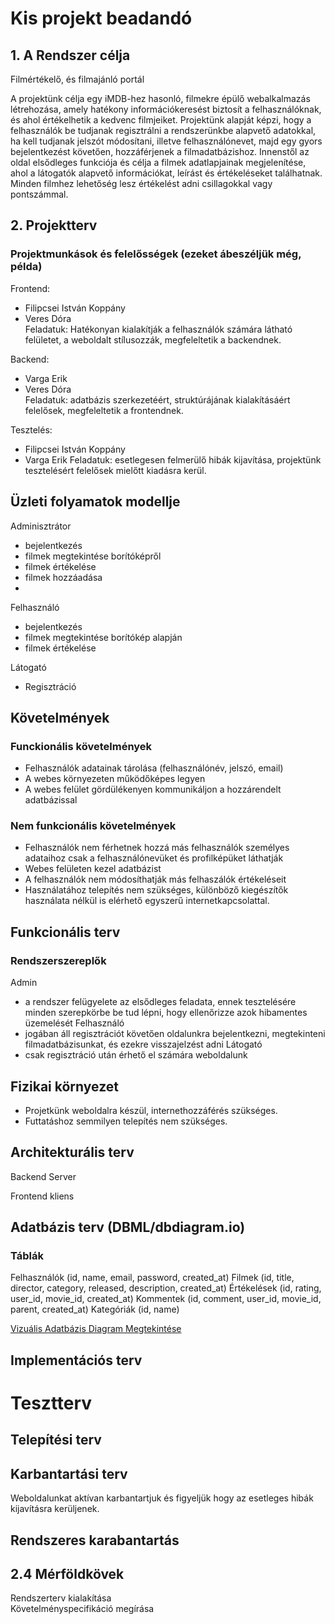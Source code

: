 # Kis projekt beadandó
## 1. A Rendszer célja
Filmértékelő, és filmajánló portál

A projektünk célja egy iMDB-hez hasonló, filmekre épülő webalkalmazás létrehozása, amely hatékony információkeresést biztosít a felhasználóknak, és ahol értékelhetik a kedvenc filmjeiket.
Projektünk alapját képzi, hogy a felhasználók be tudjanak regisztrálni a rendszerünkbe alapvető adatokkal, ha kell tudjanak jelszót módosítani, illetve felhasználónevet, majd egy gyors bejelentkezést követően, hozzáférjenek a filmadatbázishoz. 
Innenstől az oldal elsődleges funkciója és célja a filmek adatlapjainak megjelenítése, ahol a látogatók alapvető információkat, leírást és értékeléseket találhatnak. Minden filmhez lehetőség lesz értékelést adni csillagokkal vagy pontszámmal.
## 2. Projektterv 
### Projektmunkások és felelősségek (ezeket ábeszéljük még, példa)
Frontend: 
- Filipcsei István Koppány  
- Veres Dóra  
Feladatuk:  Hatékonyan kialakítják a felhasználók számára látható felületet, a weboldalt stílusozzák, megfeleltetik a backendnek.

Backend: 
- Varga Erik  
- Veres Dóra  
Feladatuk:  adatbázis szerkezetéért, struktúrájának kialakításáért felelősek, megfeleltetik a frontendnek.

Tesztelés: 
- Filipcsei István Koppány  
- Varga Erik
Feladatuk:  esetlegesen felmerülő hibák kijavítása, projektünk tesztelésért felelősek mielőtt kiadásra kerül.

## Üzleti folyamatok modellje
Adminisztrátor  

- bejelentkezés
- filmek megtekintése borítóképről
- filmek értékelése  
- filmek hozzáadása
- 
Felhasználó
- bejelentkezés  
- filmek megtekintése borítókép alapján  
- filmek értékelése
  
Látogató  
- Regisztráció  

## Követelmények
### Funckionális követelmények
- Felhasználók adatainak tárolása (felhasználónév, jelszó, email)
- A webes környezeten működőképes legyen
- A webes felület gördülékenyen kommunikáljon a hozzárendelt adatbázissal
### Nem funkcionális követelmények
- Felhasználók nem férhetnek hozzá más felhasználók személyes adataihoz csak a felhasználónevüket és profilképüket láthatják
- Webes felületen kezel adatbázist
- A felhasználók nem módosíthatják más felhaszálók értékeléseit
- Használatához telepítés nem szükséges, különböző kiegészítők használata nélkül is elérhető egyszerű internetkapcsolattal.

## Funkcionális terv
### Rendszerszereplők
Admin
- a rendszer felügyelete az elsődleges feladata, ennek tesztelésére minden szerepkörbe be tud lépni, hogy ellenőrizze azok hibamentes üzemelését
Felhasználó
- jogában áll regisztrációt követően oldalunkra bejelentkezni, megtekinteni filmadatbázisunkat, és ezekre visszajelzést adni
Látogató
- csak regisztráció után érhető el számára weboldalunk

## Fizikai környezet
- Projetkünk weboldalra készül, internethozzáférés szükséges.
- Futtatáshoz semmilyen telepítés nem szükséges.

## Architekturális terv
Backend Server 

Frontend kliens

## Adatbázis terv (DBML/dbdiagram.io)
### Táblák
Felhasználók (id, name, email, password, created_at)
Filmek (id, title, director, category, released, description, created_at)
Értékelések (id, rating, user_id, movie_id, created_at)
Kommentek (id, comment, user_id, movie_id, parent, created_at)
Kategóriák (id, name)

[Vizuális Adatbázis Diagram Megtekintése](https://dbdiagram.io/d/Webshop-terv-68d53597d2b621e422e34d8d)
## Implementációs terv

# Tesztterv
## Telepítési terv
## Karbantartási terv 
Weboldalunkat aktívan karbantartjuk és figyeljük hogy az esetleges hibák kijavításra kerüljenek. 

## Rendszeres karabantartás 

## 2.4 Mérföldkövek
Rendszerterv kialakítása  
Követelményspecifikáció megírása

